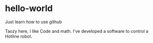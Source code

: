 # hello-world
Just learn how to use github

Taozy here, I like Code and math.
I've developed a software to control a Hotline robot.
